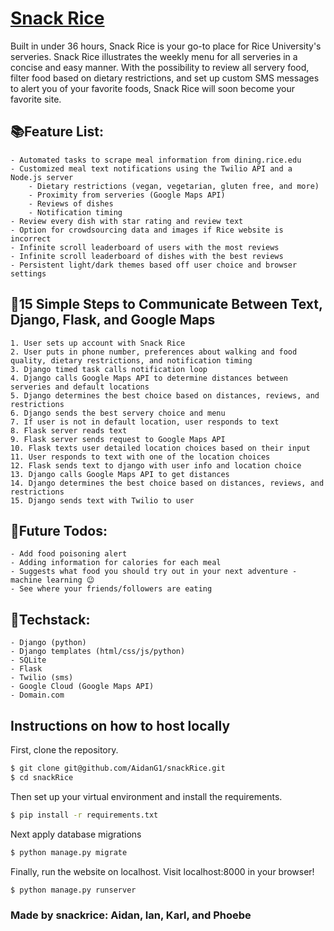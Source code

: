 # <a href="https://snackrice.tech/" target="_blank">Snack Rice</a>
Built in under 36 hours, Snack Rice is your go-to place for Rice University's serveries. Snack Rice illustrates the weekly menu for all serveries in a concise and easy manner. With the possibility to review all servery food, filter food based on dietary restrictions, and set up custom SMS messages to alert you of your favorite foods, Snack Rice will soon become your favorite site.

## 📚Feature List:
	- Automated tasks to scrape meal information from dining.rice.edu
	- Customized meal text notifications using the Twilio API and a Node.js server
		- Dietary restrictions (vegan, vegetarian, gluten free, and more)
		- Proximity from serveries (Google Maps API)
		- Reviews of dishes
		- Notification timing
	- Review every dish with star rating and review text
	- Option for crowdsourcing data and images if Rice website is incorrect
	- Infinite scroll leaderboard of users with the most reviews
	- Infinite scroll leaderboard of dishes with the best reviews
	- Persistent light/dark themes based off user choice and browser settings
	
## 👣15 Simple Steps to Communicate Between Text, Django, Flask, and Google Maps
	1. User sets up account with Snack Rice
	2. User puts in phone number, preferences about walking and food quality, dietary restrictions, and notification timing
	3. Django timed task calls notification loop
	4. Django calls Google Maps API to determine distances between serveries and default locations
	5. Django determines the best choice based on distances, reviews, and restrictions
	6. Django sends the best servery choice and menu
	7. If user is not in default location, user responds to text
	8. Flask server reads text
	9. Flask server sends request to Google Maps API
	10. Flask texts user detailed location choices based on their input
	11. User responds to text with one of the location choices
	12. Flask sends text to django with user info and location choice
	13. Django calls Google Maps API to get distances
	14. Django determines the best choice based on distances, reviews, and restrictions
	15. Django sends text with Twilio to user
	
## 🔮Future Todos:
	- Add food poisoning alert
	- Adding information for calories for each meal
	- Suggests what food you should try out in your next adventure - machine learning 😉
	- See where your friends/followers are eating
		
## 🤖Techstack:
	- Django (python)
	- Django templates (html/css/js/python)
	- SQLite
	- Flask
	- Twilio (sms)
	- Google Cloud (Google Maps API)
	- Domain.com

## Instructions on how to host locally

First, clone the repository.
```bash
$ git clone git@github.com/AidanG1/snackRice.git
$ cd snackRice
```
Then set up your virtual environment and install the requirements.
```bash
$ pip install -r requirements.txt
```
Next apply database migrations
```bash
$ python manage.py migrate
```
Finally, run the website on localhost. Visit localhost:8000 in your browser!
```bash
$ python manage.py runserver
```
	
### Made by snackrice: Aidan, Ian, Karl, and Phoebe
